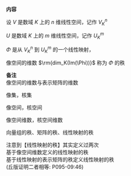 **内容**  
  
设 $V$ 是数域 $K$ 上的 $n$ 维线性空间，记作 $V_K^n$  
  
 $U$ 是数域 $K$ 上的 $m$ 维线性空间，记作 $U_K^m$  
  
 $\Phi$ 是从 $V_K^n$ 到 $U_K^m$ 的一个线性映射，  
  
像空间的维数 $\rm{dim_K(Im(\Phi))}$ 称为 $\Phi$ 的秩  
  
**备注**  
像空间的维数与表示矩阵的维数  
  
像集，核集  
  
像空间，核空间  
  
像空间维数，核空间维数  
  
向量组的秩、矩阵的秩、线性映射的秩  
  
注意到【线性映射的秩】其实定义过两次  
基于像空间维数定义的线性映射的秩  
基于线性映射的表示矩阵的秩定义线性映射的秩  
(丘版证明二者相等: P095-09:46)
